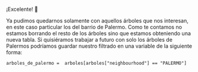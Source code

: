 ¡Excelente! 🌟

Ya pudimos quedarnos solamente con aquellos árboles que nos interesan, en este caso particular los del barrio de Palermo. Como te contamos no estamos borrando el resto de los árboles sino que estamos obteniendo una nueva tabla. Si quisiéramos trabajar a futuro con solo los árboles de Palermos podríamos guardar nuestro filtrado en una variable de la siguiente forma:

```
arboles_de_palermo =  arboles[arboles["neighbourhood"] == "PALERMO"]
```
